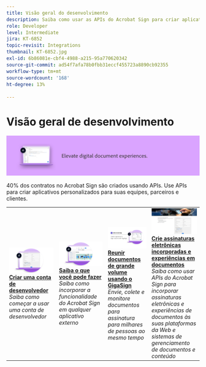 ```yaml
---
title: Visão geral do desenvolvimento
description: Saiba como usar as APIs do Acrobat Sign para criar aplicativos personalizados para suas equipes, parceiros e clientes
role: Developer
level: Intermediate
jira: KT-6852
topic-revisit: Integrations
thumbnail: KT-6852.jpg
exl-id: 6b86081e-cbf4-4988-a215-95a770620342
source-git-commit: ad54f7afa78b0fbb31eccf455723a8890cb92355
workflow-type: tm+mt
source-wordcount: '168'
ht-degree: 13%

---
```


# Visão geral de desenvolvimento

![Imagem de revelação do Sign](../assets/Hero-Develop.png)

40% dos contratos no Acrobat Sign são criados usando APIs. Use APIs para criar aplicativos personalizados para suas equipes, parceiros e clientes.

<table style="table-layout:fixed">
<tr>
  <td>
    <a href="https://www.adobe.io/apis/documentcloud/sign.html" target="_blank">
      <img alt="Criar uma conta de desenvolvedor" src="../assets/Develop_Getting-Started.png" />
    </a>
    <div>
    <a href="https://www.adobe.io/apis/documentcloud/sign.html" target="_blank"><strong>Criar uma conta de desenvolvedor</strong></a>
    </div>
    <em>Saiba como começar a usar uma conta de desenvolvedor</em>
    <br>
  </td>
  <td>
    <a href="https://www.adobe.io/apis/documentcloud/sign/docs.html" target="_blank">
      <img alt="Saiba o que você pode fazer" src="../assets/Develop_Learn.png" />
    </a>
    <div>
    <a href="https://www.adobe.io/apis/documentcloud/sign/docs.html" target="_blank"><strong>Saiba o que você pode fazer</strong></a>
    </div>
    <em>Saiba como incorporar a funcionalidade do Acrobat Sign em qualquer aplicativo externo</em>
    <br>
  </td>  
  <td>
    <a href="gigasign.md">
      <img alt="Reunir documentos de grande volume usando o GigaSign" src="../assets/gigasign.jpg" />
    </a>
    <div>
    <a href="gigasign.md"><strong>Reunir documentos de grande volume usando o GigaSign</strong></a>
    </div>
    <em>Envie, colete e monitore documentos para assinatura para milhares de pessoas ao mesmo tempo</em>
    <br>
  </td>
   <td>
    <a href="embeddedesignature.md">
      <img alt="Crie assinaturas eletrônicas incorporadas e experiências em documentos" src="assets/embeddedesignature/EmbedPart1_thumb.png" />
    </a>
    <div>
    <a href="embeddedesignature.md"><strong>Crie assinaturas eletrônicas incorporadas e experiências em documentos</strong></a>
    </div>
    <em>Saiba como usar APIs do Acrobat Sign para incorporar assinaturas eletrônicas e experiências de documentos às suas plataformas da Web e sistemas de gerenciamento de documentos e conteúdo</em>
    <br>
  </td>
</tr>
</table>
